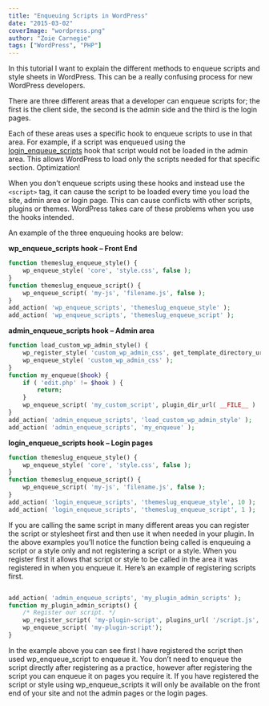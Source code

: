 ```yaml
---
title: "Enqueuing Scripts in WordPress"
date: "2015-03-02"
coverImage: "wordpress.png"
author: "Zoie Carnegie"
tags: ["WordPress", "PHP"]
---
```


In this tutorial I want to explain the different methods to enqueue scripts and style sheets in WordPress. This can be a really confusing process for new WordPress developers.

There are three different areas that a developer can enqueue scripts for; the first is the client side, the second is the admin side and the third is the login pages.

Each of these areas uses a specific hook to enqueue scripts to use in that area. For example, if a script was enqueued using the [login\_enqueue\_scripts](http://codex.wordpress.org/Plugin_API/Action_Reference/login_enqueue_scripts) hook that script would not be loaded in the admin area. This allows WordPress to load only the scripts needed for that specific section. Optimization!

When you don’t enqueue scripts using these hooks and instead use the `<script>` tag, it can cause the script to be loaded every time you load the site, admin area or login page. This can cause conflicts with other scripts, plugins or themes. WordPress takes care of these problems when you use the hooks intended.

An example of the three enqueuing hooks are below:

**wp\_enqueue\_scripts hook – Front End**

```php
function themeslug_enqueue_style() {
    wp_enqueue_style( 'core', 'style.css', false );
}
function themeslug_enqueue_script() {
    wp_enqueue_script( 'my-js', 'filename.js', false );
}
add_action( 'wp_enqueue_scripts', 'themeslug_enqueue_style' );
add_action( 'wp_enqueue_scripts', 'themeslug_enqueue_script' );

```
  

**admin\_enqueue\_scripts hook – Admin area**

```php
function load_custom_wp_admin_style() {
    wp_register_style( 'custom_wp_admin_css', get_template_directory_uri() . '/admin-style.css', false, '1.0.0' );
    wp_enqueue_style( 'custom_wp_admin_css' );
}
function my_enqueue($hook) {
    if ( 'edit.php' != $hook ) {
        return;
    }
    wp_enqueue_script( 'my_custom_script', plugin_dir_url( __FILE__ ) . 'myscript.js' );
}
add_action( 'admin_enqueue_scripts', 'load_custom_wp_admin_style' );
add_action( 'admin_enqueue_scripts', 'my_enqueue' );

```
  
**login\_enqueue\_scripts hook – Login pages**

```php
function themeslug_enqueue_style() {
    wp_enqueue_style( 'core', 'style.css', false );
}
function themeslug_enqueue_script() {
    wp_enqueue_script( 'my-js', 'filename.js', false );
}
add_action( 'login_enqueue_scripts', 'themeslug_enqueue_style', 10 );
add_action( 'login_enqueue_scripts', 'themeslug_enqueue_script', 1 );

```
  
If you are calling the same script in many different areas you can register the script or stylesheet first and then use it when needed in your plugin. In the above examples you’ll notice the function being called is enqueuing a script or a style only and not registering a script or a style. When you register first it allows that script or style to be called in the area it was registered in when you enqueue it. Here’s an example of registering scripts first.

```php

add_action( 'admin_enqueue_scripts', 'my_plugin_admin_scripts' );
function my_plugin_admin_scripts() {
    /* Register our script. */
    wp_register_script( 'my-plugin-script', plugins_url( '/script.js', __FILE__ ) );
    wp_enqueue_script( 'my-plugin-script');
}
```
  
In the example above you can see first I have registered the script then used wp\_enqueue\_script to enqueue it. You don’t need to enqueue the script directly after registering as a practice, however after registering the script you can enqueue it on pages you require it. If you have registered the script or style using wp\_enqueue\_scripts it will only be available on the front end of your site and not the admin pages or the login pages.
